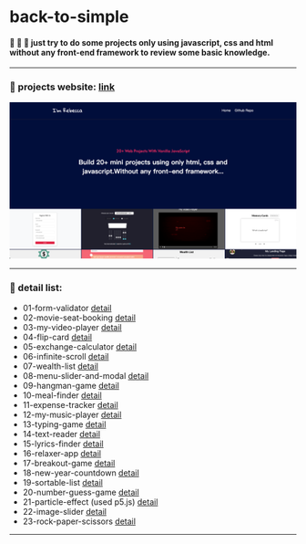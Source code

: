 # back-to-simple

#### :see_no_evil: :hear_no_evil: :speak_no_evil: just try to do some projects only using javascript, css and html without any front-end framework to review some basic knowledge.

---

### :eyes: projects website: [link](http://47.98.249.108:3001/)

![homepage](./assets/images/index.png)

---

### :eyes: detail list:

- 01-form-validator [detail](https://github.com/sincerity628/back-to-simple/tree/master/01-form-validator)
- 02-movie-seat-booking [detail](https://github.com/sincerity628/back-to-simple/tree/master/02-movie-seat-booking)
- 03-my-video-player [detail](https://github.com/sincerity628/back-to-simple/tree/master/03-my-video-player)
- 04-flip-card [detail](https://github.com/sincerity628/back-to-simple/tree/master/04-flip-card)
- 05-exchange-calculator [detail](https://github.com/sincerity628/back-to-simple/tree/master/05-exchange-calculator)
- 06-infinite-scroll [detail](https://github.com/sincerity628/back-to-simple/tree/master/06-infinite-scroll)
- 07-wealth-list [detail](https://github.com/sincerity628/back-to-simple/tree/master/07-wealth-list)
- 08-menu-slider-and-modal [detail](https://github.com/sincerity628/back-to-simple/tree/master/08-menu-slider-and-modal)
- 09-hangman-game [detail](https://github.com/sincerity628/back-to-simple/tree/master/09-hangman-game)
- 10-meal-finder [detail](https://github.com/sincerity628/back-to-simple/tree/master/10-meal-finder)
- 11-expense-tracker [detail](https://github.com/sincerity628/back-to-simple/tree/master/11-expense-tracker)
- 12-my-music-player [detail](https://github.com/sincerity628/back-to-simple/tree/master/12-my-music-player)
- 13-typing-game [detail](https://github.com/sincerity628/back-to-simple/tree/master/13-typing-game)
- 14-text-reader [detail](https://github.com/sincerity628/back-to-simple/tree/master/14-text-reader)
- 15-lyrics-finder [detail](https://github.com/sincerity628/back-to-simple/tree/master/15-lyrics-finder)
- 16-relaxer-app [detail](https://github.com/sincerity628/back-to-simple/tree/master/16-relaxer-app)
- 17-breakout-game [detail](https://github.com/sincerity628/back-to-simple/tree/master/17-breakout-game)
- 18-new-year-countdown [detail](https://github.com/sincerity628/back-to-simple/tree/master/18-new-year-countdown)
- 19-sortable-list [detail](https://github.com/sincerity628/back-to-simple/tree/master/19-sortable-list)
- 20-number-guess-game [detail](https://github.com/sincerity628/back-to-simple/tree/master/20-number-guess-game)
- 21-particle-effect (used p5.js) [detail](https://github.com/sincerity628/back-to-simple/tree/master/21-particle-effect)
- 22-image-slider [detail](https://github.com/sincerity628/back-to-simple/tree/master/22-image-slider)
- 23-rock-paper-scissors [detail](https://github.com/sincerity628/back-to-simple/tree/master/23-rock-paper-scissors)
---
